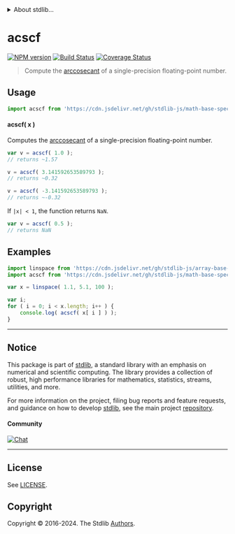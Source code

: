 <!--

@license Apache-2.0

Copyright (c) 2024 The Stdlib Authors.

Licensed under the Apache License, Version 2.0 (the "License");
you may not use this file except in compliance with the License.
You may obtain a copy of the License at

   http://www.apache.org/licenses/LICENSE-2.0

Unless required by applicable law or agreed to in writing, software
distributed under the License is distributed on an "AS IS" BASIS,
WITHOUT WARRANTIES OR CONDITIONS OF ANY KIND, either express or implied.
See the License for the specific language governing permissions and
limitations under the License.

-->


<details>
  <summary>
    About stdlib...
  </summary>
  <p>We believe in a future in which the web is a preferred environment for numerical computation. To help realize this future, we've built stdlib. stdlib is a standard library, with an emphasis on numerical and scientific computation, written in JavaScript (and C) for execution in browsers and in Node.js.</p>
  <p>The library is fully decomposable, being architected in such a way that you can swap out and mix and match APIs and functionality to cater to your exact preferences and use cases.</p>
  <p>When you use stdlib, you can be absolutely certain that you are using the most thorough, rigorous, well-written, studied, documented, tested, measured, and high-quality code out there.</p>
  <p>To join us in bringing numerical computing to the web, get started by checking us out on <a href="https://github.com/stdlib-js/stdlib">GitHub</a>, and please consider <a href="https://opencollective.com/stdlib">financially supporting stdlib</a>. We greatly appreciate your continued support!</p>
</details>

# acscf

[![NPM version][npm-image]][npm-url] [![Build Status][test-image]][test-url] [![Coverage Status][coverage-image]][coverage-url] <!-- [![dependencies][dependencies-image]][dependencies-url] -->

> Compute the [arccosecant][arccosecant] of a single-precision floating-point number.



<section class="usage">

## Usage

```javascript
import acscf from 'https://cdn.jsdelivr.net/gh/stdlib-js/math-base-special-acscf@v0.1.0-deno/mod.js';
```

#### acscf( x )

Computes the [arccosecant][arccosecant] of a single-precision floating-point number.

```javascript
var v = acscf( 1.0 );
// returns ~1.57

v = acscf( 3.141592653589793 );
// returns ~0.32

v = acscf( -3.141592653589793 );
// returns ~-0.32
```

If `|x| < 1`, the function returns `NaN`.

```javascript
var v = acscf( 0.5 );
// returns NaN
```

</section>

<!-- /.usage -->

<section class="examples">

## Examples

<!-- eslint no-undef: "error" -->

```javascript
import linspace from 'https://cdn.jsdelivr.net/gh/stdlib-js/array-base-linspace@deno/mod.js';
import acscf from 'https://cdn.jsdelivr.net/gh/stdlib-js/math-base-special-acscf@v0.1.0-deno/mod.js';

var x = linspace( 1.1, 5.1, 100 );

var i;
for ( i = 0; i < x.length; i++ ) {
    console.log( acscf( x[ i ] ) );
}
```

</section>

<!-- /.examples -->

<!-- C interface documentation. -->



<!-- Section for related `stdlib` packages. Do not manually edit this section, as it is automatically populated. -->

<section class="related">

</section>

<!-- /.related -->

<!-- Section for all links. Make sure to keep an empty line after the `section` element and another before the `/section` close. -->


<section class="main-repo" >

* * *

## Notice

This package is part of [stdlib][stdlib], a standard library with an emphasis on numerical and scientific computing. The library provides a collection of robust, high performance libraries for mathematics, statistics, streams, utilities, and more.

For more information on the project, filing bug reports and feature requests, and guidance on how to develop [stdlib][stdlib], see the main project [repository][stdlib].

#### Community

[![Chat][chat-image]][chat-url]

---

## License

See [LICENSE][stdlib-license].


## Copyright

Copyright &copy; 2016-2024. The Stdlib [Authors][stdlib-authors].

</section>

<!-- /.stdlib -->

<!-- Section for all links. Make sure to keep an empty line after the `section` element and another before the `/section` close. -->

<section class="links">

[npm-image]: http://img.shields.io/npm/v/@stdlib/math-base-special-acscf.svg
[npm-url]: https://npmjs.org/package/@stdlib/math-base-special-acscf

[test-image]: https://github.com/stdlib-js/math-base-special-acscf/actions/workflows/test.yml/badge.svg?branch=v0.1.0
[test-url]: https://github.com/stdlib-js/math-base-special-acscf/actions/workflows/test.yml?query=branch:v0.1.0

[coverage-image]: https://img.shields.io/codecov/c/github/stdlib-js/math-base-special-acscf/main.svg
[coverage-url]: https://codecov.io/github/stdlib-js/math-base-special-acscf?branch=main

<!--

[dependencies-image]: https://img.shields.io/david/stdlib-js/math-base-special-acscf.svg
[dependencies-url]: https://david-dm.org/stdlib-js/math-base-special-acscf/main

-->

[chat-image]: https://img.shields.io/gitter/room/stdlib-js/stdlib.svg
[chat-url]: https://app.gitter.im/#/room/#stdlib-js_stdlib:gitter.im

[stdlib]: https://github.com/stdlib-js/stdlib

[stdlib-authors]: https://github.com/stdlib-js/stdlib/graphs/contributors

[umd]: https://github.com/umdjs/umd
[es-module]: https://developer.mozilla.org/en-US/docs/Web/JavaScript/Guide/Modules

[deno-url]: https://github.com/stdlib-js/math-base-special-acscf/tree/deno
[deno-readme]: https://github.com/stdlib-js/math-base-special-acscf/blob/deno/README.md
[umd-url]: https://github.com/stdlib-js/math-base-special-acscf/tree/umd
[umd-readme]: https://github.com/stdlib-js/math-base-special-acscf/blob/umd/README.md
[esm-url]: https://github.com/stdlib-js/math-base-special-acscf/tree/esm
[esm-readme]: https://github.com/stdlib-js/math-base-special-acscf/blob/esm/README.md
[branches-url]: https://github.com/stdlib-js/math-base-special-acscf/blob/main/branches.md

[stdlib-license]: https://raw.githubusercontent.com/stdlib-js/math-base-special-acscf/main/LICENSE

[arccosecant]: https://en.wikipedia.org/wiki/Inverse_trigonometric_functions

</section>

<!-- /.links -->
